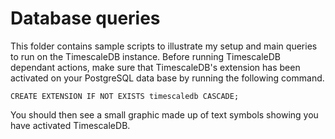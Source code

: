 # Database queries

This folder contains sample scripts to illustrate my setup and 
main queries to run on the TimescaleDB instance. Before running TimescaleDB
dependant actions, make sure that TimescaleDB's extension has been activated on your PostgreSQL
data base by running the following command. 

`CREATE EXTENSION IF NOT EXISTS timescaledb CASCADE;`

You should then see a small graphic made up of text symbols showing
you have activated TimescaleDB. 